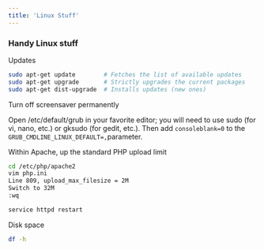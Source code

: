 ```yaml
---
title: 'Linux Stuff'
---
```


### Handy Linux stuff

Updates

```sh
sudo apt-get update        # Fetches the list of available updates
sudo apt-get upgrade       # Strictly upgrades the current packages
sudo apt-get dist-upgrade  # Installs updates (new ones)
```

Turn off screensaver permanently

Open /etc/default/grub in your favorite editor; you will need to use sudo (for vi, nano, etc.) or gksudo (for gedit, etc.). 
Then add `consoleblank=0` to the `GRUB_CMDLINE_LINUX_DEFAULT=,`parameter.

Within Apache, up the standard PHP upload limit

```sh
cd /etc/php/apache2
vim php.ini
Line 809, upload_max_filesize = 2M 
Switch to 32M
:wq

service httpd restart
```

Disk space
```sh
df -h
```
